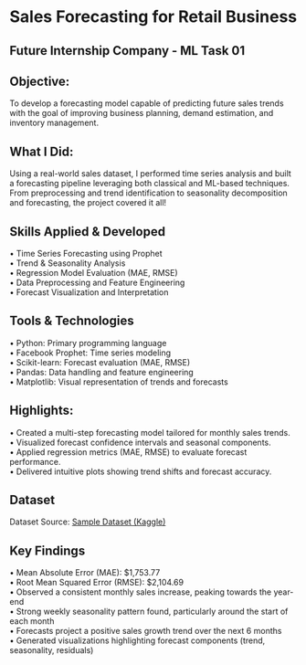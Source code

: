 # Sales Forecasting for Retail Business
## Future Internship Company - ML Task 01
## Objective:
To develop a forecasting model capable of predicting future sales trends with the goal of improving business planning, demand estimation, and inventory management.
## What I Did:
Using a real-world sales dataset, I performed time series analysis and built a forecasting pipeline leveraging both classical and ML-based techniques. From preprocessing and trend identification to seasonality decomposition and forecasting, the project covered it all!
## Skills Applied & Developed
•	Time Series Forecasting using Prophet<br>
•	Trend & Seasonality Analysis<br>
•	Regression Model Evaluation (MAE, RMSE)<br>
•	Data Preprocessing and Feature Engineering<br>
•	Forecast Visualization and Interpretation
## Tools & Technologies
  •	Python: Primary programming language<br>
  •	Facebook Prophet: Time series modeling<br>
  •	Scikit-learn: Forecast evaluation (MAE, RMSE)<br>
  •	Pandas: Data handling and feature engineering<br>
  •	Matplotlib: Visual representation of trends and forecasts
## Highlights:
  •	Created a multi-step forecasting model tailored for monthly sales trends.<br>
  •	Visualized forecast confidence intervals and seasonal components.<br>
  •	Applied regression metrics (MAE, RMSE) to evaluate forecast performance.<br>
  •	Delivered intuitive plots showing trend shifts and forecast accuracy.
## Dataset
Dataset Source: <a href="https://www.kaggle.com/datasets/kyanyoga/sample-sales-data">Sample Dataset (Kaggle)</a>
## Key Findings
  •	Mean Absolute Error (MAE): $1,753.77<br>
  •	Root Mean Squared Error (RMSE): $2,104.69<br>
  •	Observed a consistent monthly sales increase, peaking towards the year-end<br>
  •	Strong weekly seasonality pattern found, particularly around the start of each month<br>
  •	Forecasts project a positive sales growth trend over the next 6 months<br>
  •	Generated visualizations highlighting forecast components (trend, seasonality, residuals)



